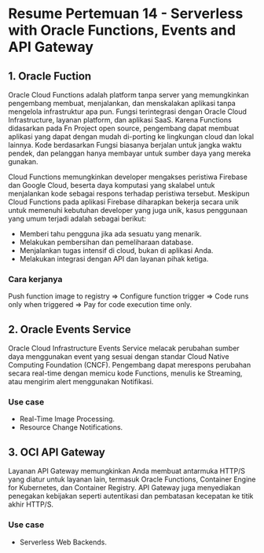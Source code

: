 # Resume Pertemuan 14 - Serverless with Oracle Functions, Events and API Gateway
## 1. Oracle Fuction
Oracle Cloud Functions adalah platform tanpa server yang memungkinkan pengembang membuat, menjalankan, dan menskalakan aplikasi tanpa
 mengelola infrastruktur apa pun. Fungsi terintegrasi dengan Oracle Cloud Infrastructure, layanan platform, dan aplikasi SaaS. 
Karena Functions didasarkan pada Fn Project open source, pengembang dapat membuat aplikasi yang dapat dengan mudah di-porting ke lingkungan 
cloud dan lokal lainnya. Kode berdasarkan Fungsi biasanya berjalan untuk jangka waktu pendek, dan pelanggan hanya membayar untuk sumber daya yang mereka gunakan.

Cloud Functions memungkinkan developer mengakses peristiwa Firebase dan Google Cloud, beserta daya komputasi yang skalabel untuk menjalankan kode sebagai respons 
terhadap peristiwa tersebut. Meskipun Cloud Functions pada aplikasi Firebase diharapkan bekerja secara unik untuk memenuhi kebutuhan developer yang juga unik, 
kasus penggunaan yang umum terjadi adalah sebagai berikut:
- Memberi tahu pengguna jika ada sesuatu yang menarik.
- Melakukan pembersihan dan pemeliharaan database.
- Menjalankan tugas intensif di cloud, bukan di aplikasi Anda.
- Melakukan integrasi dengan API dan layanan pihak ketiga.
### Cara kerjanya 
Push function image to registry => Configure function trigger => Code runs only when triggered => Pay for code execution time only.

## 2. Oracle Events Service
Oracle Cloud Infrastructure Events Service melacak perubahan sumber daya menggunakan 
event yang sesuai dengan standar Cloud Native Computing Foundation (CNCF).  Pengembang 
dapat merespons perubahan secara real-time dengan memicu kode Functions, menulis ke 
Streaming, atau mengirim alert menggunakan Notifikasi.
### Use case
- Real-Time Image Processing.
- Resource Change Notifications.

## 3. OCI API Gateway
Layanan API Gateway memungkinkan Anda membuat antarmuka HTTP/S yang diatur untuk layanan 
lain, termasuk Oracle Functions, Container Engine for Kubernetes, dan Container 
Registry.  API Gateway juga menyediakan penegakan kebijakan seperti autentikasi dan 
pembatasan kecepatan ke titik akhir HTTP/S.
### Use case
- Serverless Web Backends.